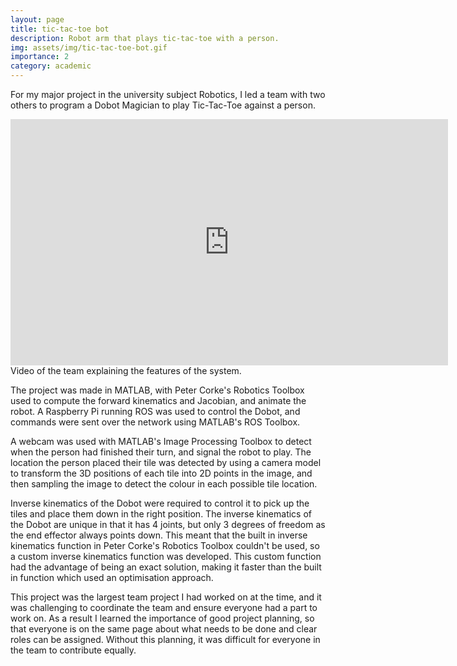 ```yaml
---
layout: page
title: tic-tac-toe bot
description: Robot arm that plays tic-tac-toe with a person.
img: assets/img/tic-tac-toe-bot.gif
importance: 2
category: academic
---
```


For my major project in the university subject Robotics, I led a team with two others to program a Dobot Magician to play Tic-Tac-Toe against a person.

<div class="row">
    <div class="col-sm mt-3 mt-md-0">
        <div class="iframe-container">
            <iframe width="700" height="394" src="https://www.youtube.com/embed/gn4-HONhFDk" title="YouTube video player" frameborder="0" allow="accelerometer; clipboard-write; encrypted-media; gyroscope; picture-in-picture" allowfullscreen></iframe>
        </div>
    </div>
</div>
<div class="caption">
    Video of the team explaining the features of the system.
</div>

The project was made in MATLAB, with Peter Corke's Robotics Toolbox used to compute the forward kinematics and Jacobian, and animate the robot. A Raspberry Pi running ROS was used to control the Dobot, and commands were sent over the network using MATLAB's ROS Toolbox.

A webcam was used with MATLAB's Image Processing Toolbox to detect when the person had finished their turn, and signal the robot to play. The location the person placed their tile was detected by using a camera model to transform the 3D positions of each tile into 2D points in the image, and then sampling the image to detect the colour in each possible tile location.

Inverse kinematics of the Dobot were required to control it to pick up the tiles and place them down in the right position. The inverse kinematics of the Dobot are unique in that it has 4 joints, but only 3 degrees of freedom as the end effector always points down. This meant that the built in inverse kinematics function in Peter Corke's Robotics Toolbox couldn't be used, so a custom inverse kinematics function was developed. This custom function had the advantage of being an exact solution, making it faster than the built in function which used an optimisation approach.

This project was the largest team project I had worked on at the time, and it was challenging to coordinate the team and ensure everyone had a part to work on. As a result I learned the importance of good project planning, so that everyone is on the same page about what needs to be done and clear roles can be assigned. Without this planning, it was difficult for everyone in the team to contribute equally.
